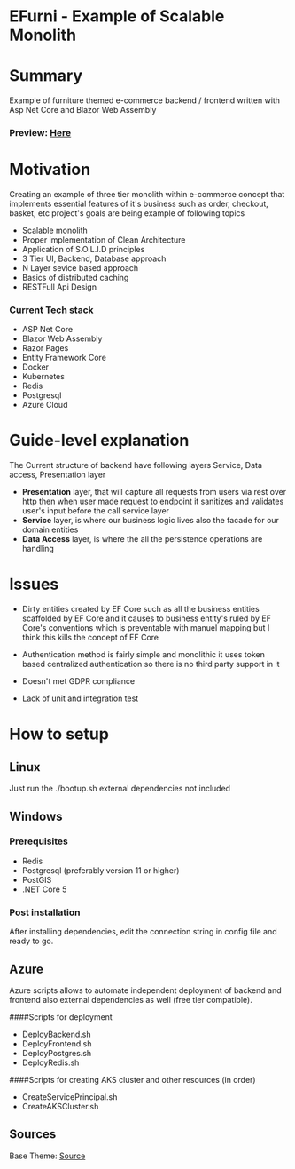 # EFurni - Example of Scalable Monolith

# Summary
Example of furniture themed e-commerce backend / frontend written with Asp Net Core  and Blazor Web Assembly

### Preview: [Here](http://efurni.phantom-dev.com/)
# Motivation
Creating an example of three tier monolith within e-commerce concept that implements essential features of it's business such as order, checkout, basket, etc 
project's goals are being example of following topics

* Scalable monolith
* Proper implementation of Clean Architecture
* Application of S.O.L.I.D principles
* 3 Tier UI, Backend, Database approach
* N Layer sevice based approach
* Basics of distributed caching
* RESTFull Api Design


### Current Tech stack
* ASP Net Core
* Blazor Web Assembly
* Razor Pages
* Entity Framework Core
* Docker
* Kubernetes
* Redis
* Postgresql
* Azure Cloud

# Guide-level explanation
The Current structure of backend have following layers Service, Data access, Presentation layer 

* **Presentation** layer, that will capture all requests from users via rest over http then when user made request to endpoint it sanitizes and validates user's input before the call service layer
* **Service** layer, is where our business logic lives also the facade for our domain entities
* **Data Access** layer, is where the all the persistence operations are handling  

# Issues
* Dirty entities created by EF Core such as all the business entities scaffolded by EF Core and it causes to business entity's ruled by 
EF Core's conventions which is preventable with manuel mapping but I think this kills the concept of EF Core
  
* Authentication method is fairly simple and monolithic it uses token based centralized authentication so there is no third party support in it

* Doesn't met GDPR compliance 

* Lack of unit and integration test

# How to setup

## Linux

Just run the ./bootup.sh external dependencies not included

## Windows

### Prerequisites
* Redis
* Postgresql (preferably version 11 or higher)
* PostGIS
* .NET Core 5

### Post installation
After installing dependencies, edit the connection string in config file and ready to go.
## Azure
Azure scripts allows to automate independent deployment of backend and frontend  also external dependencies as well (free tier compatible).

####Scripts for deployment
* DeployBackend.sh
* DeployFrontend.sh
* DeployPostgres.sh
* DeployRedis.sh

####Scripts for creating AKS cluster and other resources (in order)

* CreateServicePrincipal.sh
* CreateAKSCluster.sh

## Sources
Base Theme: [Source](https://colorlib.com/wp/template/aranoz/)

